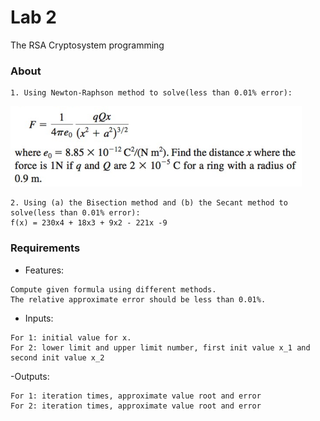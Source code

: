 # Lab 2
The RSA Cryptosystem programming

### About
```
1. Using Newton-Raphson method to solve(less than 0.01% error): 
```
![alt-text](formula.png "formula")
```
2. Using (a) the Bisection method and (b) the Secant method to solve(less than 0.01% error): 
f(x) = 230x4 + 18x3 + 9x2 - 221x -9
```

### Requirements
- Features:
```
Compute given formula using different methods.
The relative approximate error should be less than 0.01%.
```
- Inputs:
```
For 1: initial value for x.
For 2: lower limit and upper limit number, first init value x_1 and second init value x_2
```
-Outputs:
```
For 1: iteration times, approximate value root and error
For 2: iteration times, approximate value root and error
